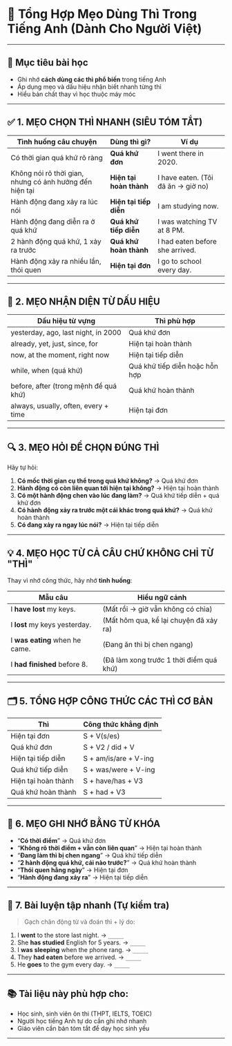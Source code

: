 # 🧠 Tổng Hợp Mẹo Dùng Thì Trong Tiếng Anh (Dành Cho Người Việt)

---

## 📌 Mục tiêu bài học

- Ghi nhớ **cách dùng các thì phổ biến** trong tiếng Anh
- Áp dụng mẹo và dấu hiệu nhận biết nhanh từng thì
- Hiểu bản chất thay vì học thuộc máy móc

---

## ✅ 1. MẸO CHỌN THÌ NHANH (SIÊU TÓM TẮT)

| Tình huống câu chuyện                   | Dùng thì gì?                            | Ví dụ                                            |
|----------------------------------------|-----------------------------------------|--------------------------------------------------|
| Có thời gian quá khứ rõ ràng           | **Quá khứ đơn**                         | I went there in 2020.                            |
| Không nói rõ thời gian, nhưng có ảnh hưởng đến hiện tại | **Hiện tại hoàn thành**       | I have eaten. (Tôi đã ăn → giờ no)              |
| Hành động đang xảy ra lúc nói          | **Hiện tại tiếp diễn**                  | I am studying now.                               |
| Hành động đang diễn ra ở quá khứ       | **Quá khứ tiếp diễn**                   | I was watching TV at 8 PM.                       |
| 2 hành động quá khứ, 1 xảy ra trước    | **Quá khứ hoàn thành**                  | I had eaten before she arrived.                 |
| Hành động xảy ra nhiều lần, thói quen  | **Hiện tại đơn**                        | I go to school every day.                        |

---

## 🧠 2. MẸO NHẬN DIỆN TỪ DẤU HIỆU

| Dấu hiệu từ vựng                         | Thì phù hợp                     |
|------------------------------------------|----------------------------------|
| yesterday, ago, last night, in 2000      | Quá khứ đơn                      |
| already, yet, just, since, for           | Hiện tại hoàn thành              |
| now, at the moment, right now            | Hiện tại tiếp diễn               |
| while, when (quá khứ)                    | Quá khứ tiếp diễn hoặc hỗn hợp   |
| before, after (trong mệnh đề quá khứ)    | Quá khứ hoàn thành               |
| always, usually, often, every + time     | Hiện tại đơn                     |

---

## 🔍 3. MẸO HỎI ĐỂ CHỌN ĐÚNG THÌ

Hãy tự hỏi:

1. **Có mốc thời gian cụ thể trong quá khứ không?** → Quá khứ đơn  
2. **Hành động có còn liên quan tới hiện tại không?** → Hiện tại hoàn thành  
3. **Có một hành động chen vào lúc đang làm?** → Quá khứ tiếp diễn + quá khứ đơn  
4. **Có hành động xảy ra trước một cái khác trong quá khứ?** → Quá khứ hoàn thành  
5. **Có đang xảy ra ngay lúc nói?** → Hiện tại tiếp diễn

---

## 💡 4. MẸO HỌC TỪ CẢ CÂU CHỨ KHÔNG CHỈ TỪ "THÌ"

Thay vì nhớ công thức, hãy nhớ **tình huống**:

| Mẫu câu                       | Hiểu ngữ cảnh                             |
|------------------------------|--------------------------------------------|
| I **have lost** my keys.     | (Mất rồi → giờ vẫn không có chìa)          |
| I **lost** my keys yesterday.| (Mất hôm qua, kể lại chuyện đã xảy ra)     |
| I **was eating** when he came.| (Đang ăn thì bị chen ngang)                |
| I **had finished** before 8. | (Đã làm xong trước 1 thời điểm quá khứ)     |

---

## 🗂 5. TỔNG HỢP CÔNG THỨC CÁC THÌ CƠ BẢN

| Thì                      | Công thức khẳng định                          |
|--------------------------|-----------------------------------------------|
| Hiện tại đơn             | S + V(s/es)                                   |
| Quá khứ đơn              | S + V2 / did + V                              |
| Hiện tại tiếp diễn       | S + am/is/are + V-ing                         |
| Quá khứ tiếp diễn        | S + was/were + V-ing                          |
| Hiện tại hoàn thành      | S + have/has + V3                             |
| Quá khứ hoàn thành       | S + had + V3                                  |

---

## 📎 6. MẸO GHI NHỚ BẰNG TỪ KHÓA

- “**Có thời điểm**” → Quá khứ đơn  
- “**Không rõ thời điểm + vẫn còn liên quan**” → Hiện tại hoàn thành  
- “**Đang làm thì bị chen ngang**” → Quá khứ tiếp diễn  
- “**2 hành động quá khứ, cái nào trước?**” → Quá khứ hoàn thành  
- “**Thói quen hằng ngày**” → Hiện tại đơn  
- “**Hành động đang xảy ra**” → Hiện tại tiếp diễn

---

## 📝 7. Bài luyện tập nhanh (Tự kiểm tra)

> Gạch chân động từ và đoán thì + lý do:

1. I **went** to the store last night. → `_____`
2. She **has studied** English for 5 years. → `_____`
3. I **was sleeping** when the phone rang. → `_____`
4. They **had eaten** before we arrived. → `_____`
5. He **goes** to the gym every day. → `_____`

---

## 📚 Tài liệu này phù hợp cho:

- Học sinh, sinh viên ôn thi (THPT, IELTS, TOEIC)
- Người học tiếng Anh tự do cần ghi nhớ nhanh
- Giáo viên cần bản tóm tắt để dạy học sinh yếu

---
